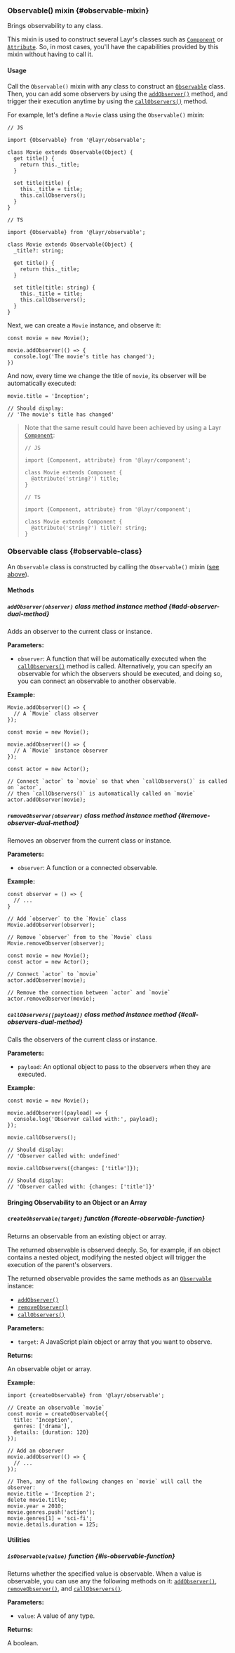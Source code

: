 ### Observable() <badge type="primary">mixin</badge> {#observable-mixin}

Brings observability to any class.

This mixin is used to construct several Layr's classes such as [`Component`](https://layrjs.com/docs/v1/reference/component) or [`Attribute`](https://layrjs.com/docs/v1/reference/attribute). So, in most cases, you'll have the capabilities provided by this mixin without having to call it.

#### Usage

Call the `Observable()` mixin with any class to construct an [`Observable`](https://layrjs.com/docs/v1/reference/observable#observable-class) class. Then, you can add some observers by using the [`addObserver()`](https://layrjs.com/docs/v1/reference/observable#add-observer-dual-method) method, and trigger their execution anytime by using the [`callObservers()`](https://layrjs.com/docs/v1/reference/observable#call-observers-dual-method) method.

For example, let's define a `Movie` class using the `Observable()` mixin:

```
// JS

import {Observable} from '@layr/observable';

class Movie extends Observable(Object) {
  get title() {
    return this._title;
  }

  set title(title) {
    this._title = title;
    this.callObservers();
  }
}
```

```
// TS

import {Observable} from '@layr/observable';

class Movie extends Observable(Object) {
  _title?: string;

  get title() {
    return this._title;
  }

  set title(title: string) {
    this._title = title;
    this.callObservers();
  }
}
```

Next, we can create a `Movie` instance, and observe it:

```
const movie = new Movie();

movie.addObserver(() => {
  console.log('The movie's title has changed');
})
```

And now, every time we change the title of `movie`, its observer will be automatically executed:

```
movie.title = 'Inception';

// Should display:
// 'The movie's title has changed'
```

> Note that the same result could have been achieved by using a Layr [`Component`](https://layrjs.com/docs/v1/reference/component):
>
> ```
> // JS
>
> import {Component, attribute} from '@layr/component';
>
> class Movie extends Component {
>   @attribute('string?') title;
> }
> ```
>
> ```
> // TS
>
> import {Component, attribute} from '@layr/component';
>
> class Movie extends Component {
>   @attribute('string?') title?: string;
> }
> ```

### Observable <badge type="primary">class</badge> {#observable-class}

An `Observable` class is constructed by calling the `Observable()` mixin ([see above](https://layrjs.com/docs/v1/reference/observable#observable-mixin)).

#### Methods

##### `addObserver(observer)` <badge type="secondary">class method</badge> <badge type="secondary-outline">instance method</badge> {#add-observer-dual-method}

Adds an observer to the current class or instance.

**Parameters:**

* `observer`: A function that will be automatically executed when the [`callObservers()`](https://layrjs.com/docs/v1/reference/observable#call-observers-dual-method) method is called. Alternatively, you can specify an observable for which the observers should be executed, and doing so, you can connect an observable to another observable.

**Example:**

```
Movie.addObserver(() => {
  // A `Movie` class observer
});

const movie = new Movie();

movie.addObserver(() => {
  // A `Movie` instance observer
});

const actor = new Actor();

// Connect `actor` to `movie` so that when `callObservers()` is called on `actor`,
// then `callObservers()` is automatically called on `movie`
actor.addObserver(movie);
```

##### `removeObserver(observer)` <badge type="secondary">class method</badge> <badge type="secondary-outline">instance method</badge> {#remove-observer-dual-method}

Removes an observer from the current class or instance.

**Parameters:**

* `observer`: A function or a connected observable.

**Example:**

```
const observer = () => {
  // ...
}

// Add `observer` to the `Movie` class
Movie.addObserver(observer);

// Remove `observer` from to the `Movie` class
Movie.removeObserver(observer);

const movie = new Movie();
const actor = new Actor();

// Connect `actor` to `movie`
actor.addObserver(movie);

// Remove the connection between `actor` and `movie`
actor.removeObserver(movie);
```

##### `callObservers([payload])` <badge type="secondary">class method</badge> <badge type="secondary-outline">instance method</badge> {#call-observers-dual-method}

Calls the observers of the current class or instance.

**Parameters:**

* `payload`: An optional object to pass to the observers when they are executed.

**Example:**

```
const movie = new Movie();

movie.addObserver((payload) => {
  console.log('Observer called with:', payload);
});

movie.callObservers();

// Should display:
// 'Observer called with: undefined'

movie.callObservers({changes: ['title']});

// Should display:
// 'Observer called with: {changes: ['title']}'
```

#### Bringing Observability to an Object or an Array

##### `createObservable(target)` <badge type="tertiary-outline">function</badge> {#create-observable-function}

Returns an observable from an existing object or array.

The returned observable is observed deeply. So, for example, if an object contains a nested object, modifying the nested object will trigger the execution of the parent's observers.

The returned observable provides the same methods as an [`Observable`](https://layrjs.com/docs/v1/reference/observable#observable-class) instance:

- [`addObserver()`](https://layrjs.com/docs/v1/reference/observable#add-observer-dual-method)
- [`removeObserver()`](https://layrjs.com/docs/v1/reference/observable#remove-observer-dual-method)
- [`callObservers()`](https://layrjs.com/docs/v1/reference/observable#call-observers-dual-method)

**Parameters:**

* `target`: A JavaScript plain object or array that you want to observe.

**Returns:**

An observable objet or array.

**Example:**

```
import {createObservable} from '@layr/observable';

// Create an observable `movie`
const movie = createObservable({
  title: 'Inception',
  genres: ['drama'],
  details: {duration: 120}
});

// Add an observer
movie.addObserver(() => {
  // ...
});

// Then, any of the following changes on `movie` will call the observer:
movie.title = 'Inception 2';
delete movie.title;
movie.year = 2010;
movie.genres.push('action');
movie.genres[1] = 'sci-fi';
movie.details.duration = 125;
```

#### Utilities

##### `isObservable(value)` <badge type="tertiary-outline">function</badge> {#is-observable-function}

Returns whether the specified value is observable. When a value is observable, you can use any the following methods on it: [`addObserver()`](https://layrjs.com/docs/v1/reference/observable#add-observer-dual-method), [`removeObserver()`](https://layrjs.com/docs/v1/reference/observable#remove-observer-dual-method), and [`callObservers()`](https://layrjs.com/docs/v1/reference/observable#call-observers-dual-method).

**Parameters:**

* `value`: A value of any type.

**Returns:**

A boolean.
